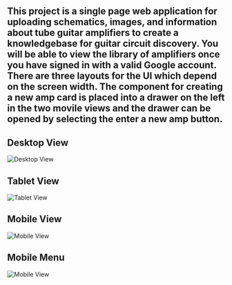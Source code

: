 
## This project is a single page web application for uploading schematics, images, and information about tube guitar amplifiers to create a knowledgebase for guitar circuit discovery. You will be able to view the library of amplifiers once you have signed in with a valid Google account. There are three layouts for the UI which depend on the screen width. The component for creating a new amp card is placed into a drawer on the left in the two movile views and the drawer can be opened by selecting the enter a new amp button.
    

## Desktop View

![Desktop View](https://i.imgur.com/nrRmxK1.png)

## Tablet View

![Tablet View](https://i.imgur.com/g7Qm8rz.png)

## Mobile View

![Mobile View](https://i.imgur.com/5szWw4K.png)

## Mobile Menu

![Mobile View](https://i.imgur.com/dL0PejN.png)



